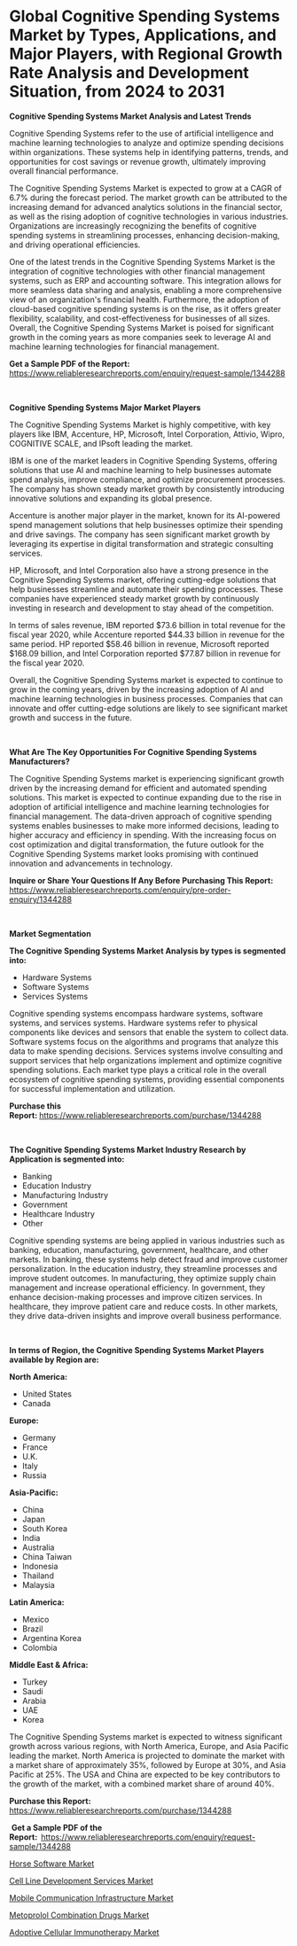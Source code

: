 <p><h1>Global Cognitive Spending Systems Market by Types, Applications, and Major Players, with Regional Growth Rate Analysis and Development Situation, from 2024 to 2031</h1></p><p><strong>Cognitive Spending Systems Market Analysis and Latest Trends</strong></p>
<p><p>Cognitive Spending Systems refer to the use of artificial intelligence and machine learning technologies to analyze and optimize spending decisions within organizations. These systems help in identifying patterns, trends, and opportunities for cost savings or revenue growth, ultimately improving overall financial performance.</p><p>The Cognitive Spending Systems Market is expected to grow at a CAGR of 6.7% during the forecast period. The market growth can be attributed to the increasing demand for advanced analytics solutions in the financial sector, as well as the rising adoption of cognitive technologies in various industries. Organizations are increasingly recognizing the benefits of cognitive spending systems in streamlining processes, enhancing decision-making, and driving operational efficiencies.</p><p>One of the latest trends in the Cognitive Spending Systems Market is the integration of cognitive technologies with other financial management systems, such as ERP and accounting software. This integration allows for more seamless data sharing and analysis, enabling a more comprehensive view of an organization's financial health. Furthermore, the adoption of cloud-based cognitive spending systems is on the rise, as it offers greater flexibility, scalability, and cost-effectiveness for businesses of all sizes. Overall, the Cognitive Spending Systems Market is poised for significant growth in the coming years as more companies seek to leverage AI and machine learning technologies for financial management.</p></p>
<p><strong>Get a Sample PDF of the Report:&nbsp;</strong> <a href="https://www.reliableresearchreports.com/enquiry/request-sample/1344288">https://www.reliableresearchreports.com/enquiry/request-sample/1344288</a></p>
<p>&nbsp;</p>
<p><strong>Cognitive Spending Systems Major Market Players</strong></p>
<p><p>The Cognitive Spending Systems Market is highly competitive, with key players like IBM, Accenture, HP, Microsoft, Intel Corporation, Attivio, Wipro, COGNITIVE SCALE, and IPsoft leading the market. </p><p>IBM is one of the market leaders in Cognitive Spending Systems, offering solutions that use AI and machine learning to help businesses automate spend analysis, improve compliance, and optimize procurement processes. The company has shown steady market growth by consistently introducing innovative solutions and expanding its global presence.</p><p>Accenture is another major player in the market, known for its AI-powered spend management solutions that help businesses optimize their spending and drive savings. The company has seen significant market growth by leveraging its expertise in digital transformation and strategic consulting services.</p><p>HP, Microsoft, and Intel Corporation also have a strong presence in the Cognitive Spending Systems market, offering cutting-edge solutions that help businesses streamline and automate their spending processes. These companies have experienced steady market growth by continuously investing in research and development to stay ahead of the competition.</p><p>In terms of sales revenue, IBM reported $73.6 billion in total revenue for the fiscal year 2020, while Accenture reported $44.33 billion in revenue for the same period. HP reported $58.46 billion in revenue, Microsoft reported $168.09 billion, and Intel Corporation reported $77.87 billion in revenue for the fiscal year 2020.</p><p>Overall, the Cognitive Spending Systems market is expected to continue to grow in the coming years, driven by the increasing adoption of AI and machine learning technologies in business processes. Companies that can innovate and offer cutting-edge solutions are likely to see significant market growth and success in the future.</p></p>
<p>&nbsp;</p>
<p><strong>What Are The Key Opportunities For Cognitive Spending Systems Manufacturers?</strong></p>
<p><p>The Cognitive Spending Systems market is experiencing significant growth driven by the increasing demand for efficient and automated spending solutions. This market is expected to continue expanding due to the rise in adoption of artificial intelligence and machine learning technologies for financial management. The data-driven approach of cognitive spending systems enables businesses to make more informed decisions, leading to higher accuracy and efficiency in spending. With the increasing focus on cost optimization and digital transformation, the future outlook for the Cognitive Spending Systems market looks promising with continued innovation and advancements in technology.</p></p>
<p><strong>Inquire or Share Your Questions If Any Before Purchasing This Report:</strong> <a href="https://www.reliableresearchreports.com/enquiry/pre-order-enquiry/1344288">https://www.reliableresearchreports.com/enquiry/pre-order-enquiry/1344288</a></p>
<p>&nbsp;</p>
<p><strong>Market Segmentation</strong></p>
<p><strong>The Cognitive Spending Systems Market Analysis by types is segmented into:</strong></p>
<p><ul><li>Hardware Systems</li><li>Software Systems</li><li>Services Systems</li></ul></p>
<p><p>Cognitive spending systems encompass hardware systems, software systems, and services systems. Hardware systems refer to physical components like devices and sensors that enable the system to collect data. Software systems focus on the algorithms and programs that analyze this data to make spending decisions. Services systems involve consulting and support services that help organizations implement and optimize cognitive spending solutions. Each market type plays a critical role in the overall ecosystem of cognitive spending systems, providing essential components for successful implementation and utilization.</p></p>
<p><strong>Purchase this Report:&nbsp;</strong><a href="https://www.reliableresearchreports.com/purchase/1344288">https://www.reliableresearchreports.com/purchase/1344288</a></p>
<p>&nbsp;</p>
<p><strong>The Cognitive Spending Systems Market Industry Research by Application is segmented into:</strong></p>
<p><ul><li>Banking</li><li>Education Industry</li><li>Manufacturing Industry</li><li>Government</li><li>Healthcare Industry</li><li>Other</li></ul></p>
<p><p>Cognitive spending systems are being applied in various industries such as banking, education, manufacturing, government, healthcare, and other markets. In banking, these systems help detect fraud and improve customer personalization. In the education industry, they streamline processes and improve student outcomes. In manufacturing, they optimize supply chain management and increase operational efficiency. In government, they enhance decision-making processes and improve citizen services. In healthcare, they improve patient care and reduce costs. In other markets, they drive data-driven insights and improve overall business performance.</p></p>
<p>&nbsp;</p>
<p><strong>In terms of Region, the Cognitive Spending Systems Market Players available by Region are:</strong></p>
<p>
    <p> <strong> North America: </strong>
        <ul>
            <li>United States</li>
            <li>Canada</li>
        </ul>
        </p> 
    <p> <strong> Europe: </strong>
        <ul>
            <li>Germany</li>
            <li>France</li>
            <li>U.K.</li>
            <li>Italy</li>
            <li>Russia</li>
        </ul>
        </p> 
    <p> <strong> Asia-Pacific: </strong>
        <ul>
            <li>China</li>
            <li>Japan</li>
            <li>South Korea</li>
            <li>India</li>
            <li>Australia</li>
            <li>China Taiwan</li>
            <li>Indonesia</li>
            <li>Thailand</li>
            <li>Malaysia</li>
        </ul>
        </p> 
    <p> <strong> Latin America: </strong>
        <ul>
            <li>Mexico</li>
            <li>Brazil</li>
            <li>Argentina Korea</li>
            <li>Colombia</li>
        </ul>
        </p> 
    <p> <strong> Middle East & Africa: </strong>
        <ul>
            <li>Turkey</li>
            <li>Saudi</li>
            <li>Arabia</li>
            <li>UAE</li>
            <li>Korea</li>
        </ul>
    </p>
    </p>
<p><p>The Cognitive Spending Systems market is expected to witness significant growth across various regions, with North America, Europe, and Asia Pacific leading the market. North America is projected to dominate the market with a market share of approximately 35%, followed by Europe at 30%, and Asia Pacific at 25%. The USA and China are expected to be key contributors to the growth of the market, with a combined market share of around 40%.</p></p>
<p><strong>Purchase this Report: </strong><a href="https://www.reliableresearchreports.com/purchase/1344288">https://www.reliableresearchreports.com/purchase/1344288</a></p>
<p>&nbsp;<strong>Get a Sample PDF of the Report:&nbsp;&nbsp;</strong><a href="https://www.reliableresearchreports.com/enquiry/request-sample/1344288">https://www.reliableresearchreports.com/enquiry/request-sample/1344288</a></p>
<p><strong></strong></p>
<p><p><a href="https://medium.com/@mariliehowe/horse-software-market-the-key-to-successful-business-strategy-forecast-till-2031-bbeec024175e">Horse Software Market</a></p><p><a href="https://medium.com/@elzaziemann1943/cell-line-development-services-market-insight-market-trends-growth-forecasted-from-2024-to-2031-b6ef74668fa7">Cell Line Development Services Market</a></p><p><a href="https://medium.com/@josueherzog/mobile-communication-infrastructure-market-size-market-outlook-and-market-forecast-2024-to-2031-d0d111faddd5">Mobile Communication Infrastructure Market</a></p><p><a href="https://medium.com/@dioncollins8227/metoprolol-combination-drugs-market-size-and-market-trends-complete-industry-overview-2024-to-12cc3a71d994">Metoprolol Combination Drugs Market</a></p><p><a href="https://medium.com/@debramedina73/adoptive-cellular-immunotherapy-market-trends-forecast-and-competitive-analysis-to-2031-f94f645461a6">Adoptive Cellular Immunotherapy Market</a></p></p>